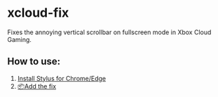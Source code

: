 # xcloud-fix
Fixes the annoying vertical scrollbar on fullscreen mode in Xbox Cloud Gaming.

## How to use:
1. [Install Stylus for Chrome/Edge](https://chrome.google.com/webstore/detail/stylus/clngdbkpkpeebahjckkjfobafhncgmne/)
2. [📦Add the fix](https://github.com/tkon99/xcloud-fix/raw/main/xcloudfix.user.css)
